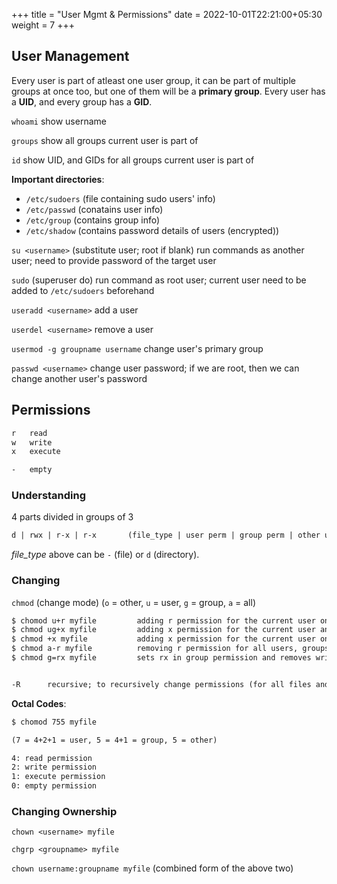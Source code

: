 +++
title = "User Mgmt & Permissions"
date =  2022-10-01T22:21:00+05:30
weight = 7
+++

## User Management
Every user is part of atleast one user group, it can be part of multiple groups at once too, but one of them will be a **primary group**. Every user has a **UID**, and every group has a **GID**.

`whoami` show username

`groups` show all groups current user is part of

`id` show UID, and GIDs for all groups current user is part of

**Important directories**:
- `/etc/sudoers` (file containing sudo users' info)
- `/etc/passwd` (conatains user info)
- `/etc/group` (contains group info)
- `/etc/shadow` (contains password details of users (encrypted))

`su <username>` (substitute user; root if blank) run commands as another user; need to provide password of the target user

`sudo` (superuser do) run command as root user; current user need to be added to `/etc/sudoers` beforehand

`useradd <username>` add a user

`userdel <username>` remove a user

`usermod -g groupname username` change user's primary group

`passwd <username>` change user password; if we are root, then we can change another user's password

## Permissions

```txt
r 	read
w 	write
x 	execute

- 	empty
```

### Understanding 
4 parts divided in groups of 3

```txt
d | rwx | r-x | r-x		  (file_type | user perm | group perm | other user perm)
```

_file_type_ above can be `-` (file) or `d` (directory).

### Changing
`chmod` (change mode) (`o` = other, `u` = user, `g` = group, `a` = all)
```txt
$ chomod u+r myfile 		adding r permission for the current user only
$ chmod ug+x myfile			adding x permission for the current user and for whole group
$ chmod +x myfile           adding x permission for the current user only
$ chmod a-r myfile 			removing r permission for all users, groups and others
$ chmod g=rx myfile 		sets rx in group permission and removes write permission


-R 		recursive; to recursively change permissions (for all files and dir inside a dir)
```

**Octal Codes**: 
```txt
$ chomod 755 myfile

(7 = 4+2+1 = user, 5 = 4+1 = group, 5 = other)

4: read permission
2: write permission
1: execute permission
0: empty permission
```

### Changing Ownership

`chown <username> myfile`

`chgrp <groupname> myfile`

`chown username:groupname myfile` (combined form of the above two)